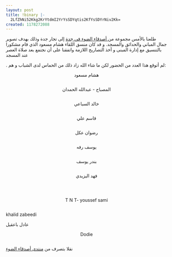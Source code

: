 ```yaml
---
layout: post
title: !binary |-
  2LfZhNi52Kkg2KrYtdmI2YrYsSDYqtis2KfYsSDYrNiv2Kk=
created: 1178272088
---
```

<p>طلعنا بالأمس مجموعة من<a href="http://friendsoflight.com/forum/showthread.php?t=19010">  أصدقاء الضوء في جدة</a> إلى تجار جدة وذلك بهدف تصوير جمال المباني والحدائق والمسجد. و قد كان منسق اللقاء هشام مسعود الذي قام مشكورا بالتنسيق مع إدارة المبنى و أخذ التصاريح اللازمة واتفقنا على أن نجتمع بعد صلاة العصر عند المسجد</p>
<p>. لم أتوقع هذا العدد من الحضور لكن ما شاء الله زاد ذلك من الحماس لدى الشباب و هم:</p>
<p align="center">هشام مسعود</p>
<p align="center"><img src="http://www.m5zn.com/uploads/c885fe47d1.jpg" alt="" /></p>
<!--break-->
<p align="center">المصباح - عبدالله الحمدان</p>
<p align="center"><img src="http://www.m5zn.com/uploads/054c5c50f4.jpg" alt="" /></p>
<p align="center">خالد السباعي</p>
<p align="center"><img src="http://www.m5zn.com/uploads/53f4e7c624.jpg" alt="" /></p>
<p align="center">قاسم علي</p>
<p align="center"><img src="http://www.m5zn.com/uploads/16ab530d79.jpg" alt="" /></p>
<p align="center">رضوان عكل</p>
<p align="center"><img src="http://www.m5zn.com/uploads/ad60ef4057.jpg" alt="" /></p>
<p align="center">يوسف رفه</p>
<p align="center"><img src="http://www.m5zn.com/uploads/84ad93531c.jpg" alt="" /></p>
<p align="center">بندر يوسف</p>
<p align="center"><img src="http://www.m5zn.com/uploads/e70935a9d1.jpg" alt="" /></p>
<p align="center">فهد اليزيدي</p>
<p align="center"><img src="http://www.m5zn.com/uploads/18d6563c09.jpg" alt="" /></p>
<p>&nbsp;</p>
<div align="center">T N T- youssef sami</div>
<p align="center"><img src="http://www.m5zn.com/uploads/4f1d0714cc.jpg" alt="" /></p>
<p>khalid zabeedi</p>
<p>عادل باعقيل</p>
<p align="center">Dodie</p>
<p align="center"><img src="http://yousef.raffah.com/files/_PTN1589.jpg" alt="" /></p>
<p>نقلا بتصرف من <a href="http://friendsoflight.com/forum/showthread.php?t=19069">منتدى أصدقاء الضوء</a></p>
